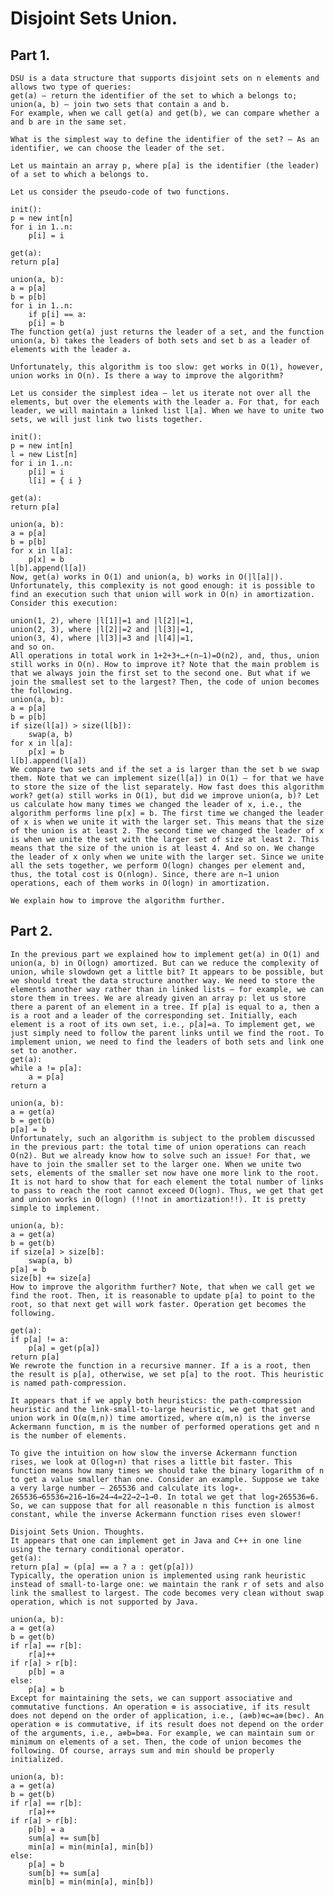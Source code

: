 # Disjoint Sets Union.
   ## Part 1.
    DSU is a data structure that supports disjoint sets on n elements and allows two type of queries:
    get(a) — return the identifier of the set to which a belongs to;
    union(a, b) — join two sets that contain a and b.
    For example, when we call get(a) and get(b), we can compare whether a and b are in the same set.

    What is the simplest way to define the identifier of the set? — As an identifier, we can choose the leader of the set.

    Let us maintain an array p, where p[a] is the identifier (the leader) of a set to which a belongs to.

    Let us consider the pseudo-code of two functions.

    init():
    p = new int[n]
    for i in 1..n:
        p[i] = i

    get(a):
    return p[a]

    union(a, b):
    a = p[a]
    b = p[b]
    for i in 1..n:
        if p[i] == a:
        p[i] = b
    The function get(a) just returns the leader of a set, and the function union(a, b) takes the leaders of both sets and set b as a leader of elements with the leader a.

    Unfortunately, this algorithm is too slow: get works in O(1), however, union works in O(n). Is there a way to improve the algorithm?

    Let us consider the simplest idea — let us iterate not over all the elements, but over the elements with the leader a. For that, for each leader, we will maintain a linked list l[a]. When we have to unite two sets, we will just link two lists together.

    init():
    p = new int[n]
    l = new List[n]
    for i in 1..n:
        p[i] = i
        l[i] = { i }

    get(a):
    return p[a]

    union(a, b):
    a = p[a]
    b = p[b]
    for x in l[a]:
        p[x] = b
    l[b].append(l[a])
    Now, get(a) works in O(1) and union(a, b) works in O(|l[a]|). Unfortunately, this complexity is not good enough: it is possible to find an execution such that union will work in O(n) in amortization. Consider this execution:

    union(1, 2), where |l[1]|=1 and |l[2]|=1,
    union(2, 3), where |l[2]|=2 and |l[3]|=1,
    union(3, 4), where |l[3]|=3 and |l[4]|=1,
    and so on.
    All operations in total work in 1+2+3+…+(n−1)=O(n2), and, thus, union still works in O(n). How to improve it? Note that the main problem is that we always join the first set to the second one. But what if we join the smallest set to the largest? Then, the code of union becomes the following.
    union(a, b):
    a = p[a]
    b = p[b]
    if size(l[a]) > size(l[b]):
        swap(a, b)
    for x in l[a]:
        p[x] = b
    l[b].append(l[a])
    We compare two sets and if the set a is larger than the set b we swap them. Note that we can implement size(l[a]) in O(1) — for that we have to store the size of the list separately. How fast does this algorithm work? get(a) still works in O(1), but did we improve union(a, b)? Let us calculate how many times we changed the leader of x, i.e., the algorithm performs line p[x] = b. The first time we changed the leader of x is when we unite it with the larger set. This means that the size of the union is at least 2. The second time we changed the leader of x is when we unite the set with the larger set of size at least 2. This means that the size of the union is at least 4. And so on. We change the leader of x only when we unite with the larger set. Since we unite all the sets together, we perform O(logn) changes per element and, thus, the total cost is O(nlogn). Since, there are n−1 union operations, each of them works in O(logn) in amortization.

    We explain how to improve the algorithm further.

   ## Part 2.
    In the previous part we explained how to implement get(a) in O(1) and union(a, b) in O(logn) amortized. But can we reduce the complexity of union, while slowdown get a little bit? It appears to be possible, but we should treat the data structure another way. We need to store the elements another way rather than in linked lists — for example, we can store them in trees. We are already given an array p: let us store there a parent of an element in a tree. If p[a] is equal to a, then a is a root and a leader of the corresponding set. Initially, each element is a root of its own set, i.e., p[a]=a. To implement get, we just simply need to follow the parent links until we find the root. To implement union, we need to find the leaders of both sets and link one set to another.
    get(a):
    while a != p[a]:
        a = p[a]
    return a

    union(a, b):
    a = get(a)
    b = get(b)
    p[a] = b
    Unfortunately, such an algorithm is subject to the problem discussed in the previous part: the total time of union operations can reach O(n2). But we already know how to solve such an issue! For that, we have to join the smaller set to the larger one. When we unite two sets, elements of the smaller set now have one more link to the root. It is not hard to show that for each element the total number of links to pass to reach the root cannot exceed O(logn). Thus, we get that get and union works in O(logn) (!!not in amortization!!). It is pretty simple to implement.

    union(a, b):
    a = get(a)
    b = get(b)
    if size[a] > size[b]:
        swap(a, b)
    p[a] = b
    size[b] += size[a]
    How to improve the algorithm further? Note, that when we call get we find the root. Then, it is reasonable to update p[a] to point to the root, so that next get will work faster. Operation get becomes the following.

    get(a):
    if p[a] != a:
        p[a] = get(p[a])
    return p[a]
    We rewrote the function in a recursive manner. If a is a root, then the result is p[a], otherwise, we set p[a] to the root. This heuristic is named path-compression.

    It appears that if we apply both heuristics: the path-compression heuristic and the link-small-to-large heuristic, we get that get and union work in O(α(m,n)) time amortized, where α(m,n) is the inverse Ackermann function, m is the number of performed operations get and n is the number of elements.

    To give the intuition on how slow the inverse Ackermann function rises, we look at O(log∗n) that rises a little bit faster. This function means how many times we should take the binary logarithm of n to get a value smaller than one. Consider an example. Suppose we take a very large number — 265536 and calculate its log∗. 265536→65536=216→16=24→4=22→2→1→0. In total we get that log∗265536=6. So, we can suppose that for all reasonable n this function is almost constant, while the inverse Ackermann function rises even slower!

    Disjoint Sets Union. Thoughts.
    It appears that one can implement get in Java and C++ in one line using the ternary conditional operator.
    get(a):
    return p[a] = (p[a] == a ? a : get(p[a]))
    Typically, the operation union is implemented using rank heuristic instead of small-to-large one: we maintain the rank r of sets and also link the smallest to largest. The code becomes very clean without swap operation, which is not supported by Java.

    union(a, b):
    a = get(a)
    b = get(b)
    if r[a] == r[b]:
        r[a]++
    if r[a] > r[b]:
        p[b] = a
    else:
        p[a] = b
    Except for maintaining the sets, we can support associative and commutative functions. An operation ⊗ is associative, if its result does not depend on the order of application, i.e., (a⊗b)⊗c=a⊗(b⊗c). An operation ⊗ is commutative, if its result does not depend on the order of the arguments, i.e., a⊗b=b⊗a. For example, we can maintain sum or minimum on elements of a set. Then, the code of union becomes the following. Of course, arrays sum and min should be properly initialized.

    union(a, b):
    a = get(a)
    b = get(b)
    if r[a] == r[b]:
        r[a]++
    if r[a] > r[b]:
        p[b] = a
        sum[a] += sum[b]
        min[a] = min(min[a], min[b])
    else:
        p[a] = b
        sum[b] += sum[a]
        min[b] = min(min[a], min[b])